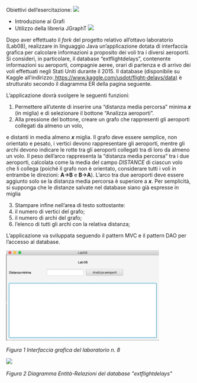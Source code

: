 ﻿Obiettivi dell’esercitazione: ![](Aspose.Words.52f99626-f061-40df-8bab-5ce433c9ce02.001.png)

- Introduzione ai Grafi 
- Utilizzo della libreria JGraphT ![](Aspose.Words.52f99626-f061-40df-8bab-5ce433c9ce02.001.png)

Dopo aver effettuato il *fork* del progetto relativo all’ottavo laboratorio (Lab08), realizzare in linguaggio Java un’applicazione dotata di interfaccia grafica per calcolare informazioni a proposito dei voli tra i diversi aeroporti. Si consideri, in particolare, il database “extflightdelays”, contenente informazioni su aeroporti, compagnie aeree, orari di partenza e di arrivo dei voli effettuati negli Stati Uniti durante il 2015. Il database (disponibile su Kaggle all’indirizzo:[ https://www.kaggle.com/usdot/flight-delays/data)](https://www.kaggle.com/usdot/flight-delays/data) è strutturato secondo il diagramma ER della pagina seguente.  

L’applicazione dovrà svolgere le seguenti funzioni: 

1. Permettere all’utente di inserire una “distanza media percorsa” minima ***x*** (in miglia) e di selezionare il bottone “Analizza aeroporti”. 
1. Alla pressione del bottone, creare un grafo che rappresenti gli aeroporti collegati da almeno un volo, 

e distanti in media almeno ***x*** miglia. Il grafo deve essere semplice, non orientato e pesato, i vertici devono rappresentare gli aeroporti, mentre gli archi devono indicare le rotte tra gli aeroporti collegati tra di loro da almeno un volo. Il peso dell’arco rappresenta la “distanza media percorsa” tra i due aeroporti, calcolata come la media del campo *DISTANCE* di ciascun volo che li collega (poiché il grafo non è orientato, considerare tutti i voli in entrambe le direzioni: **A->B** e **B->A**). L’arco tra due aeroporti deve essere aggiunto solo se la distanza media percorsa è superiore a ***x**.* Per semplicità, si supponga che le distanze salvate nel database siano già espresse in miglia 

3. Stampare infine nell’area di testo sottostante: 
1. il numero di vertici del grafo; 
1. il numero di archi del grafo; 
1. l’elenco di tutti gli archi con la relativa distanza; 

L’applicazione va sviluppata seguendo il pattern MVC e il pattern DAO per l’accesso al database. 

![](Aspose.Words.52f99626-f061-40df-8bab-5ce433c9ce02.002.jpeg)

*Figura 1 Interfaccia grafica del laboratorio n. 8*

![](Aspose.Words.52f99626-f061-40df-8bab-5ce433c9ce02.003.png)

*Figura 2 Diagramma Entità-Relazioni del database "extflightdelays"*

